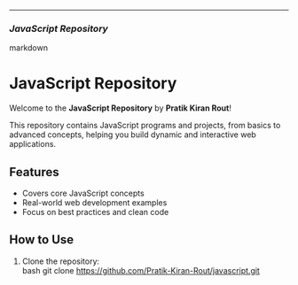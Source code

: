 ---

### *JavaScript Repository*

markdown
# JavaScript Repository

Welcome to the **JavaScript Repository** by **Pratik Kiran Rout**!  

This repository contains JavaScript programs and projects, from basics to advanced concepts, helping you build dynamic and interactive web applications.

## Features
- Covers core JavaScript concepts
- Real-world web development examples
- Focus on best practices and clean code

## How to Use
1. Clone the repository:  
   bash
   git clone https://github.com/Pratik-Kiran-Rout/javascript.git
